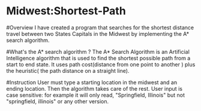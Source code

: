# Midwest:Shortest-Path
#Overview
I have created a program that searches for the shortest distance travel between two States Capitals in the Midwest by 
implementing the A* search algorithm.

#What's the A* search algorithm ?
The A* Search Algorithm is an Artificial Intelligence algorithm that is used to find the shortest possible path from a start to end state. It uses path cost(distance from one point to another ) plus the heuristic( the path distance on a straight line).

#Instruction
User must type a starting location in the midwest and an ending location.
Then the algorithm takes care of the rest.
User input is case sensitive: for example it will only read, "Springfield, Illinois" but not "springfield, illinois" or any other version.
